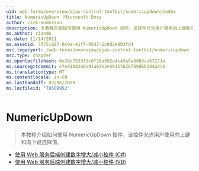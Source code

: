 ```yaml
---
uid: web-forms/overview/ajax-control-toolkit/numericupdown/index
title: NumericUpDown |Microsoft Docs
author: rick-anderson
description: 本教程介绍如何使用 NumericUpDown 控件，该控件允许用户使用向上键和向下键选择值。
ms.author: riande
ms.date: 11/14/2011
ms.assetid: 77751a27-0c0a-41ff-9547-1c0d2ed03fd4
msc.legacyurl: /web-forms/overview/ajax-control-toolkit/numericupdown
msc.type: chapter
ms.openlocfilehash: 6e26c7539f9c0f16ab92e4c43a0a8d58aa57271a
ms.sourcegitcommit: e7e91932a6e91a63e2e46417626f39d6b244a3ab
ms.translationtype: MT
ms.contentlocale: zh-CN
ms.lasthandoff: 03/06/2020
ms.locfileid: "78508952"
---
```

# <a name="numericupdown"></a>NumericUpDown

> 本教程介绍如何使用 NumericUpDown 控件，该控件允许用户使用向上键和向下键选择值。

- [使用 Web 服务后端创建数字增大/减小控件 (C#)](creating-a-numeric-up-down-control-with-a-web-service-backend-cs.md)
- [使用 Web 服务后端创建数字增大/减小控件 (VB)](creating-a-numeric-up-down-control-with-a-web-service-backend-vb.md)
